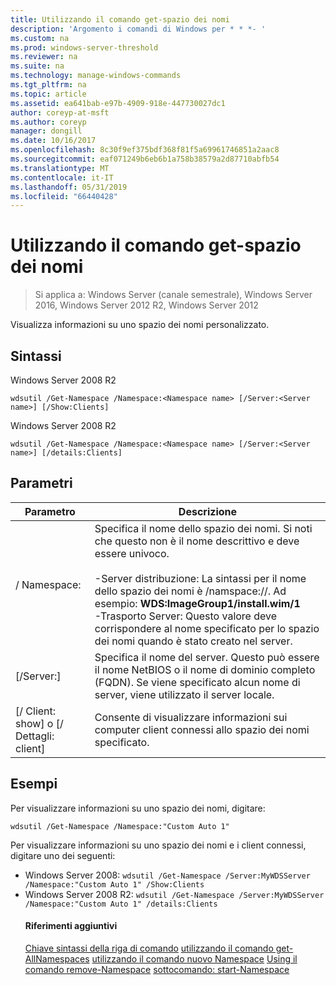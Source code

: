 ```yaml
---
title: Utilizzando il comando get-spazio dei nomi
description: 'Argomento i comandi di Windows per * * *- '
ms.custom: na
ms.prod: windows-server-threshold
ms.reviewer: na
ms.suite: na
ms.technology: manage-windows-commands
ms.tgt_pltfrm: na
ms.topic: article
ms.assetid: ea641bab-e97b-4909-918e-447730027dc1
author: coreyp-at-msft
ms.author: coreyp
manager: dongill
ms.date: 10/16/2017
ms.openlocfilehash: 8c30f9ef375bdf368f81f5a69961746851a2aac8
ms.sourcegitcommit: eaf071249b6eb6b1a758b38579a2d87710abfb54
ms.translationtype: MT
ms.contentlocale: it-IT
ms.lasthandoff: 05/31/2019
ms.locfileid: "66440428"
---
```

# <a name="using-the-get-namespace-command"></a>Utilizzando il comando get-spazio dei nomi

>Si applica a: Windows Server (canale semestrale), Windows Server 2016, Windows Server 2012 R2, Windows Server 2012

Visualizza informazioni su uno spazio dei nomi personalizzato.
## <a name="syntax"></a>Sintassi
Windows Server 2008 R2
```
wdsutil /Get-Namespace /Namespace:<Namespace name> [/Server:<Server name>] [/Show:Clients]
```
Windows Server 2008 R2
```
wdsutil /Get-Namespace /Namespace:<Namespace name> [/Server:<Server name>] [/details:Clients]
```
## <a name="parameters"></a>Parametri

|               Parametro               |                                                                                                                                                                                         Descrizione                                                                                                                                                                                          |
|---------------------------------------|----------------------------------------------------------------------------------------------------------------------------------------------------------------------------------------------------------------------------------------------------------------------------------------------------------------------------------------------------------------------------------------------|
|      / Namespace:<Namespace name>      | Specifica il nome dello spazio dei nomi. Si noti che questo non è il nome descrittivo e deve essere univoco.<br /><br />-Server distribuzione: La sintassi per il nome dello spazio dei nomi è /namspace:<ImageGroup>/<ImageName>/<Index>. Ad esempio:  **WDS:ImageGroup1/install.wim/1**<br />-Trasporto Server: Questo valore deve corrispondere al nome specificato per lo spazio dei nomi quando è stato creato nel server. |
|        [/Server:<Server name>]        |                                                                                                             Specifica il nome del server. Questo può essere il nome NetBIOS o il nome di dominio completo (FQDN). Se viene specificato alcun nome di server, viene utilizzato il server locale.                                                                                                              |
| [/ Client: show] o [/ Dettagli: client] |                                                                                                                                                  Consente di visualizzare informazioni sui computer client connessi allo spazio dei nomi specificato.                                                                                                                                                  |

## <a name="BKMK_examples"></a>Esempi
Per visualizzare informazioni su uno spazio dei nomi, digitare:
```
wdsutil /Get-Namespace /Namespace:"Custom Auto 1"
```
Per visualizzare informazioni su uno spazio dei nomi e i client connessi, digitare uno dei seguenti:
- Windows Server 2008: `wdsutil /Get-Namespace /Server:MyWDSServer /Namespace:"Custom Auto 1" /Show:Clients`
- Windows Server 2008 R2: `wdsutil /Get-Namespace /Server:MyWDSServer /Namespace:"Custom Auto 1" /details:Clients`
  #### <a name="additional-references"></a>Riferimenti aggiuntivi
  [Chiave sintassi della riga di comando](command-line-syntax-key.md)
  [utilizzando il comando get-AllNamespaces](using-the-get-allnamespaces-command.md)
  [utilizzando il comando nuovo Namespace](using-the-new-namespace-command.md)
  [Using il comando remove-Namespace](using-the-remove-namespace-command.md)
  [sottocomando: start-Namespace](subcommand-start-namespace.md)
